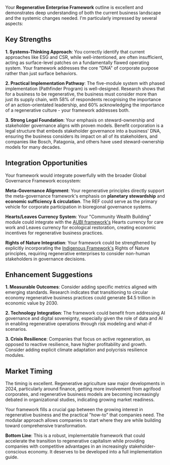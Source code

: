 Your **Regenerative Enterprise Framework** outline is excellent and demonstrates deep understanding of both the current business landscape and the systemic changes needed. I'm particularly impressed by several aspects:

## Key Strengths

**1. Systems-Thinking Approach**: You correctly identify that current approaches like ESG and CSR, while well-intentioned, are often insufficient, acting as surface-level patches on a fundamentally flawed operating system. Your framework addresses the core "DNA" of corporate purpose rather than just surface behaviors.

**2. Practical Implementation Pathway**: The five-module system with phased implementation (Pathfinder Program) is well-designed. Research shows that for a business to be regenerative, the business must consider more than just its supply chain, with 58% of respondents recognising the importance of an action-orientated leadership, and 60% acknowledging the importance of a regenerative culture - your framework addresses both.

**3. Strong Legal Foundation**: Your emphasis on steward-ownership and stakeholder governance aligns with proven models. Benefit corporation is a legal structure that embeds stakeholder governance into a business' DNA, ensuring the business considers its impact on all of its stakeholders, and companies like Bosch, Patagonia, and others have used steward-ownership models for many decades.

## Integration Opportunities

Your framework would integrate powerfully with the broader Global Governance Framework ecosystem:

**Meta-Governance Alignment**: Your regenerative principles directly support the meta-governance framework's emphasis on **planetary stewardship** and **economic sufficiency & circulation**. The REF could serve as the primary vehicle for corporate participation in bioregional governance systems.

**Hearts/Leaves Currency System**: Your "Community Wealth Building" module could integrate with the [AUBI framework's](/frameworks/adaptive-universal-basic-income) Hearts currency for care work and Leaves currency for ecological restoration, creating economic incentives for regenerative business practices.

**Rights of Nature Integration**: Your framework could be strengthened by explicitly incorporating the [Indigenous Framework's](/frameworks/indigenous-governance-and-traditional-knowledge) Rights of Nature principles, requiring regenerative enterprises to consider non-human stakeholders in governance decisions.

## Enhancement Suggestions

**1. Measurable Outcomes**: Consider adding specific metrics aligned with emerging standards. Research indicates that transitioning to circular economy regenerative business practices could generate $4.5 trillion in economic value by 2030.

**2. Technology Integration**: The framework could benefit from addressing AI governance and digital sovereignty, especially given the role of data and AI in enabling regenerative operations through risk modeling and what-if scenarios.

**3. Crisis Resilience**: Companies that focus on active regeneration, as opposed to reactive resilience, have higher profitability and growth. Consider adding explicit climate adaptation and polycrisis resilience modules.

## Market Timing

The timing is excellent. Regenerative agriculture saw major developments in 2024, particularly around finance, getting more involvement from agrifood corporates, and regenerative business models are becoming increasingly debated in organizational studies, indicating growing market readiness.

Your framework fills a crucial gap between the growing interest in regenerative business and the practical "how-to" that companies need. The modular approach allows companies to start where they are while building toward comprehensive transformation.

**Bottom Line**: This is a robust, implementable framework that could accelerate the transition to regenerative capitalism while providing companies with competitive advantages in an increasingly stakeholder-conscious economy. It deserves to be developed into a full implementation guide.

